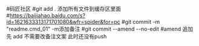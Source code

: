 #码匠社区
#git add . 添加所有文件到缓存区里面
#https://baijiahao.baidu.com/s?id=1621633313171701080&wfr=spider&for=pc 
#git commit -m "readme.cmd_01" -m添加备注
#git commit --amend --no-edit 
#amend 追加 先 add  不需要改备注文案 此时还没有push
#